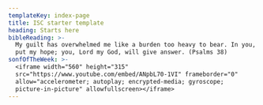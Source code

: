 ```yaml
---
templateKey: index-page
title: ISC starter template
heading: Starts here
bibleReading: >-
  My guilt has overwhelmed me like a burden too heavy to bear. In you, Lord, I
  put my hope; you, Lord my God, will give answer. (Psalms 38)
sonfOfTheWeek: >-
  <iframe width="560" height="315"
  src="https://www.youtube.com/embed/ANpbL70-1VI" frameborder="0"
  allow="accelerometer; autoplay; encrypted-media; gyroscope;
  picture-in-picture" allowfullscreen></iframe>
---
```



